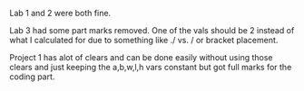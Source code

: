 Lab 1 and 2 were both fine.

Lab 3 had some part marks removed. One of the vals should be 2 instead of what I calculated for due to something like ./ vs. / or bracket placement.

Project 1 has alot of clears and can be done easily without using those clears and just keeping the a,b,w,l,h vars constant but got full marks for the coding part.
